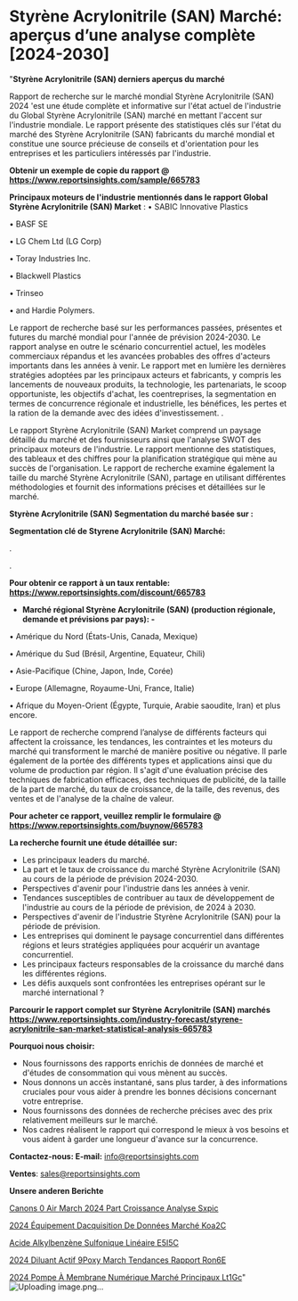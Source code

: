 # Styrène Acrylonitrile (SAN) Marché: aperçus d’une analyse complète [2024-2030]

"<strong>Styrène Acrylonitrile (SAN) derniers aperçus du marché</strong>

Rapport de recherche sur le marché mondial Styrène Acrylonitrile (SAN) 2024 'est une étude complète et informative sur l'état actuel de l'industrie du Global Styrène Acrylonitrile (SAN) marché en mettant l'accent sur l'industrie mondiale. Le rapport présente des statistiques clés sur l'état du marché des Styrène Acrylonitrile (SAN) fabricants du marché mondial et constitue une source précieuse de conseils et d'orientation pour les entreprises et les particuliers intéressés par l'industrie.

<strong>Obtenir un exemple de copie du rapport @ <a href=https://www.reportsinsights.com/sample/665783>https://www.reportsinsights.com/sample/665783</a></strong>

<strong>Principaux moteurs de l'industrie mentionnés dans le rapport Global Styrène Acrylonitrile (SAN) Market</strong> :
• SABIC Innovative Plastics

• BASF SE

• LG Chem Ltd (LG Corp)

• Toray Industries Inc.

• Blackwell Plastics

• Trinseo

• and Hardie Polymers.

Le rapport de recherche basé sur les performances passées, présentes et futures du marché mondial pour l'année de prévision 2024-2030. Le rapport analyse en outre le scénario concurrentiel actuel, les modèles commerciaux répandus et les avancées probables des offres d'acteurs importants dans les années à venir. Le rapport met en lumière les dernières stratégies adoptées par les principaux acteurs et fabricants, y compris les lancements de nouveaux produits, la technologie, les partenariats, le scoop opportuniste, les objectifs d'achat, les coentreprises, la segmentation en termes de concurrence régionale et industrielle, les bénéfices, les pertes et la ration de la demande avec des idées d'investissement. .

Le rapport Styrène Acrylonitrile (SAN) Market comprend un paysage détaillé du marché et des fournisseurs ainsi que l'analyse SWOT des principaux moteurs de l'industrie. Le rapport mentionne des statistiques, des tableaux et des chiffres pour la planification stratégique qui mène au succès de l'organisation. Le rapport de recherche examine également la taille du marché Styrène Acrylonitrile (SAN), partage en utilisant différentes méthodologies et fournit des informations précises et détaillées sur le marché.

<strong>Styrène Acrylonitrile (SAN) Segmentation du marché basée sur :</strong>

<strong> Segmentation clé de Styrene Acrylonitrile (SAN) Marché: </strong>

.

.

<strong>Pour obtenir ce rapport à un taux rentable: <a href=https://www.reportsinsights.com/discount/665783>https://www.reportsinsights.com/discount/665783</a></strong>
<ul>
  <li><strong>Marché régional Styrène Acrylonitrile (SAN) (production régionale, demande et prévisions par pays): -</strong></li>
</ul>
• Amérique du Nord (États-Unis, Canada, Mexique)

• Amérique du Sud (Brésil, Argentine, Equateur, Chili)

• Asie-Pacifique (Chine, Japon, Inde, Corée)

• Europe (Allemagne, Royaume-Uni, France, Italie)

• Afrique du Moyen-Orient (Égypte, Turquie, Arabie saoudite, Iran) et plus encore.

Le rapport de recherche comprend l’analyse de différents facteurs qui affectent la croissance, les tendances, les contraintes et les moteurs du marché qui transforment le marché de manière positive ou négative. Il parle également de la portée des différents types et applications ainsi que du volume de production par région. Il s'agit d'une évaluation précise des techniques de fabrication efficaces, des techniques de publicité, de la taille de la part de marché, du taux de croissance, de la taille, des revenus, des ventes et de l'analyse de la chaîne de valeur.

<strong>Pour acheter ce rapport, veuillez remplir le formulaire @   <a href=https://www.reportsinsights.com/buynow/665783>https://www.reportsinsights.com/buynow/665783</a></strong>

<strong>La recherche fournit une étude détaillée sur:</strong>
<ul>
  <li>Les principaux leaders du marché.</li>
  <li>La part et le taux de croissance du marché Styrène Acrylonitrile (SAN) au cours de la période de prévision 2024-2030.</li>
  <li>Perspectives d'avenir pour l'industrie dans les années à venir.</li>
  <li>Tendances susceptibles de contribuer au taux de développement de l'industrie au cours de la période de prévision, de 2024 à 2030.</li>
  <li>Perspectives d'avenir de l'industrie Styrène Acrylonitrile (SAN) pour la période de prévision.</li>
  <li>Les entreprises qui dominent le paysage concurrentiel dans différentes régions et leurs stratégies appliquées pour acquérir un avantage concurrentiel.</li>
  <li>Les principaux facteurs responsables de la croissance du marché dans les différentes régions.</li>
  <li>Les défis auxquels sont confrontées les entreprises opérant sur le marché international ?</li>
</ul>

<strong>Parcourir le rapport complet sur Styrène Acrylonitrile (SAN) marchés <a href=https://www.reportsinsights.com/industry-forecast/styrene-acrylonitrile-san-market-statistical-analysis-665783>https://www.reportsinsights.com/industry-forecast/styrene-acrylonitrile-san-market-statistical-analysis-665783</a></strong>

<strong>Pourquoi nous choisir:</strong>
<ul>
  <li>Nous fournissons des rapports enrichis de données de marché et d'études de consommation qui vous mènent au succès.</li>
  <li>Nous donnons un accès instantané, sans plus tarder, à des informations cruciales pour vous aider à prendre les bonnes décisions concernant votre entreprise.</li>
  <li>Nous fournissons des données de recherche précises avec des prix relativement meilleurs sur le marché.</li>
  <li>Nos cadres réalisent le rapport qui correspond le mieux à vos besoins et vous aident à garder une longueur d'avance sur la concurrence.</li>
</ul>
<strong>Contactez-nous:
</strong><strong>E-mail:</strong> <a href=mailto:info@reportsinsights.com>info@reportsinsights.com</a>

<strong>Ventes</strong>: <a href=mailto:sales@reportsinsights.com>sales@reportsinsights.com</a>

<strong>Unsere anderen Berichte</strong>

<a href=https://www.linkedin.com/pulse/canons-%C3%A0-air-march%C3%A9-2024-part-croissance-analyse-sxpic/>Canons  0 Air March 2024 Part Croissance Analyse Sxpic</a>

<a href=https://www.linkedin.com/pulse/2024-équipement-dacquisition-de-données-marché-koa2c/>2024 Équipement Dacquisition De Données Marché Koa2C</a>

<a href=https://www.linkedin.com/pulse/acide-alkylbenzène-sulfonique-linéaire-e5i5c/>Acide Alkylbenzène Sulfonique Linéaire E5I5C</a>

<a href=https://www.linkedin.com/pulse/2024-diluant-actif-%C3%A9poxy-march%C3%A9-tendances-rapport-ron6e/>2024 Diluant Actif  9Poxy March Tendances Rapport Ron6E</a>

<a href=https://www.linkedin.com/pulse/2024-pompe-à-membrane-numérique-marché-principaux-lt1gc/>2024 Pompe À Membrane Numérique Marché Principaux Lt1Gc</a>"
![Uploading image.png…]()


